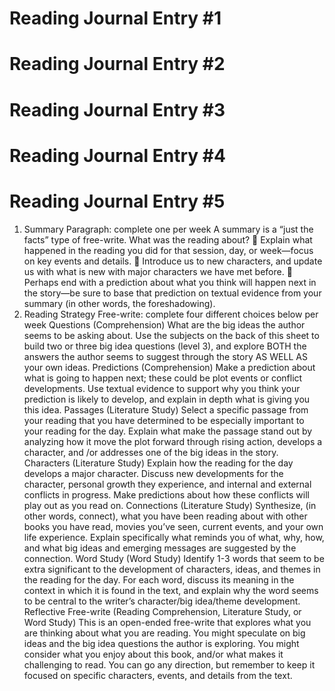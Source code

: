 # Reading Journal Entry #1

# Reading Journal Entry #2

# Reading Journal Entry #3
# Reading Journal Entry #4
# Reading Journal Entry #5


1) Summary Paragraph: complete one per week
A summary is a “just the facts” type of free-write. What was the reading about?
 Explain what happened in the reading you did for that session, day, or week—focus on key events and details.
 Introduce us to new characters, and update us with what is new with major characters we have met before.
 Perhaps end with a prediction about what you think will happen next in the story—be sure to base that prediction on textual
evidence from your summary (in other words, the foreshadowing).
2) Reading Strategy Free-write: complete four different choices below per week
Questions (Comprehension)
What are the big ideas the author seems to be asking about. Use the subjects on the back of this sheet to build two or three
big idea questions (level 3), and explore BOTH the answers the author seems to suggest through the story AS WELL AS
your own ideas.
Predictions (Comprehension)
Make a prediction about what is going to happen next; these could be plot events or conflict developments. Use textual
evidence to support why you think your prediction is likely to develop, and explain in depth what is giving you this idea.
Passages (Literature Study)
Select a specific passage from your reading that you have determined to be especially important to your reading for the day.
Explain what make the passage stand out by analyzing how it move the plot forward through rising action, develops a
character, and /or addresses one of the big ideas in the story.
Characters (Literature Study)
Explain how the reading for the day develops a major character. Discuss new developments for the character, personal
growth they experience, and internal and external conflicts in progress. Make predictions about how these conflicts will
play out as you read on.
Connections (Literature Study)
Synthesize, (in other words, connect), what you have been reading about with other books you have read, movies you’ve
seen, current events, and your own life experience. Explain specifically what reminds you of what, why, how, and what big
ideas and emerging messages are suggested by the connection.
Word Study (Word Study)
Identify 1-3 words that seem to be extra significant to the development of characters, ideas, and themes in the reading for the
day. For each word, discuss its meaning in the context in which it is found in the text, and explain why the word seems to
be central to the writer’s character/big idea/theme development.
Reflective Free-write (Reading Comprehension, Literature Study, or Word Study)
This is an open-ended free-write that explores what you are thinking about what you are reading. You might speculate
on big ideas and the big idea questions the author is exploring. You might consider what you enjoy about this book, and/or
what makes it challenging to read. You can go any direction, but remember to keep it focused on specific characters, events,
and details from the text.
<!--stackedit_data:
eyJoaXN0b3J5IjpbMzYzNDcxMTM4XX0=
-->